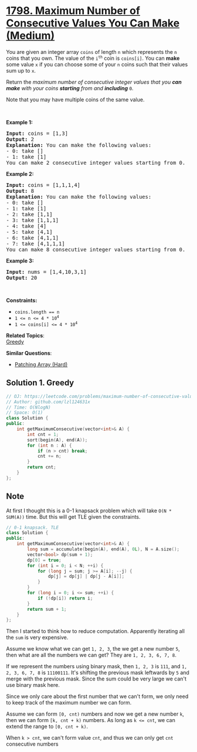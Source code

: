 # [1798. Maximum Number of Consecutive Values You Can Make (Medium)](https://leetcode.com/problems/maximum-number-of-consecutive-values-you-can-make/)

<p>You are given an integer array <code>coins</code> of length <code>n</code> which represents the <code>n</code> coins that you own. The value of the <code>i<sup>th</sup></code> coin is <code>coins[i]</code>. You can <strong>make</strong> some value <code>x</code> if you can choose some of your <code>n</code> coins such that their values sum up to <code>x</code>.</p>

<p>Return the <em>maximum number of consecutive integer values that you <strong>can</strong> <strong>make</strong> with your coins <strong>starting</strong> from and <strong>including</strong> </em><code>0</code>.</p>

<p>Note that you may have multiple coins of the same value.</p>

<p>&nbsp;</p>
<p><strong>Example 1:</strong></p>

<pre><strong>Input:</strong> coins = [1,3]
<strong>Output:</strong> 2
<strong>Explanation: </strong>You can make the following values:
- 0: take []
- 1: take [1]
You can make 2 consecutive integer values starting from 0.</pre>

<p><strong>Example 2:</strong></p>

<pre><strong>Input:</strong> coins = [1,1,1,4]
<strong>Output:</strong> 8
<strong>Explanation: </strong>You can make the following values:
- 0: take []
- 1: take [1]
- 2: take [1,1]
- 3: take [1,1,1]
- 4: take [4]
- 5: take [4,1]
- 6: take [4,1,1]
- 7: take [4,1,1,1]
You can make 8 consecutive integer values starting from 0.</pre>

<p><strong>Example 3:</strong></p>

<pre><strong>Input:</strong> nums = [1,4,10,3,1]
<strong>Output:</strong> 20</pre>

<p>&nbsp;</p>
<p><strong>Constraints:</strong></p>

<ul>
	<li><code>coins.length == n</code></li>
	<li><code>1 &lt;= n &lt;= 4 * 10<sup>4</sup></code></li>
	<li><code>1 &lt;= coins[i] &lt;= 4 * 10<sup>4</sup></code></li>
</ul>


**Related Topics**:  
[Greedy](https://leetcode.com/tag/greedy/)

**Similar Questions**:
* [Patching Array (Hard)](https://leetcode.com/problems/patching-array/)

## Solution 1. Greedy

```cpp
// OJ: https://leetcode.com/problems/maximum-number-of-consecutive-values-you-can-make/
// Author: github.com/lzl124631x
// Time: O(NlogN)
// Space: O(1)
class Solution {
public:
    int getMaximumConsecutive(vector<int>& A) {
        int cnt = 1;
        sort(begin(A), end(A));
        for (int n : A) {
            if (n > cnt) break;
            cnt += n;
        }
        return cnt;
    }
};
```

## Note

At first I thought this is a 0-1 knapsack problem which will take `O(N * SUM(A))` time. But this will get TLE given the constraints.

```cpp
// 0-1 knapsack. TLE
class Solution {
public:
    int getMaximumConsecutive(vector<int>& A) {
        long sum = accumulate(begin(A), end(A), 0L), N = A.size();
        vector<bool> dp(sum + 1);
        dp[0] = true;
        for (int i = 0; i < N; ++i) {
            for (long j = sum; j >= A[i]; --j) {
                dp[j] = dp[j] | dp[j - A[i]];
            }
        }
        for (long i = 0; i <= sum; ++i) {
            if (!dp[i]) return i;
        }
        return sum + 1;
    }
};
```

Then I started to think how to reduce computation. Apparently iterating all the `sum` is very expensive.

Assume we know what we can get `1, 2, 3`, the we get a new number `5`, then what are all the numbers we can get? They are `1, 2, 3, 6, 7, 8`.

If we represent the numbers using binary mask, then `1, 2, 3` is `111`, and `1, 2, 3, 6, 7, 8` is `11100111`. It's shifting the previous mask leftwards by `5` and merge with the previous mask. Since the sum could be very large we can't use binary mask here.

Since we only care about the first number that we can't form, we only need to keep track of the maximum number we can form.

Assume we can form `[0, cnt)` numbers and now we get a new number `k`, then we can form `[k, cnt + k)` numbers. As long as `k <= cnt`, we can extend the range to `[0, cnt + k)`.

When `k > cnt`, we can't form value `cnt`, and thus we can only get `cnt` consecutive numbers